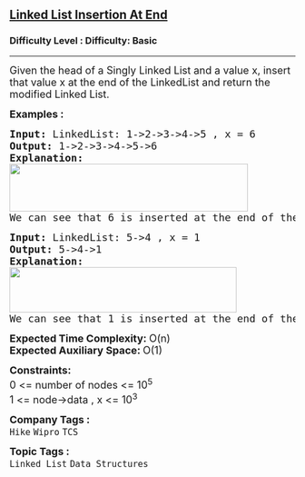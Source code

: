 <h2><a href="https://www.geeksforgeeks.org/problems/linked-list-insertion-1587115620/1?page=1&category=Data%20Structures&company=TCS&sortBy=submissions">Linked List Insertion At End</a></h2><h3>Difficulty Level : Difficulty: Basic</h3><hr><div class="problems_problem_content__Xm_eO"><p><span style="font-size: 18px;">Given the head of a Singly Linked List and a value x, insert that value x at the end of the LinkedList and return the modified Linked List.</span></p>
<p><span style="font-size: 18px;"><strong>Examples :</strong></span></p>
<pre><span style="font-size: 18px;"><strong>Input: </strong>LinkedList: 1-&gt;2-&gt;3-&gt;4-&gt;5 , x = 6<br><strong>Output: </strong>1-&gt;2-&gt;3-&gt;4-&gt;5-&gt;6<strong>
Explanation: <br><img src="https://media.geeksforgeeks.org/img-practice/prod/addEditProblem/700525/Web/Other/blobid2_1720519928.png" width="420" height="84"><br></strong>We can see that 6 is inserted at the end of the linkedlist<strong>.</strong></span>
</pre>
<pre><span style="font-size: 18px;"><strong>Input: </strong>LinkedList: 5-&gt;4 , x = 1<br></span><span style="font-size: 18px;"><strong>Output: </strong>5-&gt;4-&gt;1<br><strong>Explanation: <br><img src="https://media.geeksforgeeks.org/img-practice/prod/addEditProblem/700525/Web/Other/blobid3_1720519937.png" width="400" height="80"><br></strong>We can see that 1 is inserted at the end of the linkedlist<strong style="font-family: -apple-system, BlinkMacSystemFont, 'Segoe UI', Roboto, Oxygen, Ubuntu, Cantarell, 'Open Sans', 'Helvetica Neue', sans-serif;">.</strong><strong><br></strong></span></pre>
<p><span style="font-size: 18px;"><strong>Expected Time Complexity:&nbsp;</strong>O(n)<br><strong>Expected Auxiliary Space:&nbsp;</strong>O(1)</span></p>
<p><span style="font-size: 18px;"><strong>Constraints:</strong><br>0 &lt;= number of nodes &lt;= 10<sup>5<br></sup>1 &lt;= node-&gt;data , x &lt;= 10<sup>3</sup><sup><br></sup></span></p></div><p><span style=font-size:18px><strong>Company Tags : </strong><br><code>Hike</code>&nbsp;<code>Wipro</code>&nbsp;<code>TCS</code>&nbsp;<br><p><span style=font-size:18px><strong>Topic Tags : </strong><br><code>Linked List</code>&nbsp;<code>Data Structures</code>&nbsp;
